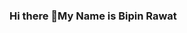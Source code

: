### Hi there 👋My Name is Bipin Rawat

<!--
**BiRa994/BiRa994** is a ✨ _special_ ✨ repository because its `README.md` (this file) appears on your GitHub profile.

### 🌱 I’m currently learning Data Science
📫 How to reach me: Generally, I am slow to respond
⚡ Fun fact: Initially, I used to repel programming and coding.

